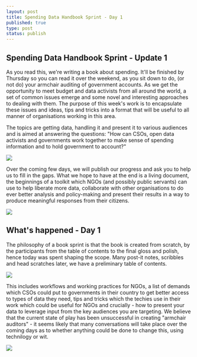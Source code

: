 ```yaml
---
layout: post
title: Spending Data Handbook Sprint - Day 1
published: true
type: post
status: publish
---
```

## Spending Data Handbook Sprint - Update 1 

As you read this, we're writing a book about spending. It'll be finished by Thursday so you can read it over the weekend, as you sit down to do, (or not do) your armchair auditing of government accounts. As we get the opportunity to meet budget and data activists from all around the world, a set of common issues emerge and some novel and interesting approaches to dealing with them. The purpose of this week's work is to encapsulate these issues and ideas, tips and tricks into a format that will be useful to all manner of organisations working in this area. 

The topics are getting data, handling it and present it to various audiences and is aimed at answering the questions: "How can CSOs, open data activists and governments work together to make sense of spending information and to hold government to account?"

<img src="http://farm9.staticflickr.com/8197/8181622809_b6354ffb47_z.jpg">

Over the coming few days, we will publish our progress and ask you to help us to fill in the gaps. What we hope to have at the end is a living document, the beginnings of a toolkit which NGOs (and possibly public servants) can use to help liberate more data, collaborate with other organisations to do ever better analysis and policy-making and present their results in a way to produce meaningful responses from their citizens. 

<img src="http://farm9.staticflickr.com/8067/8181658214_eeca42df54_z.jpg">

## What's happened - Day 1 

The philosophy of a book sprint is that the book is created from scratch, by the participants from the table of contents to the final gloss and polish, hence today was spent shaping the scope. Many post-it notes, scribbles and head scratches later, we have a preliminary table of contents. 

<img src="http://farm9.staticflickr.com/8063/8181622557_ddbda633f5_z.jpg">

This includes workflows and working practices for NGOs, a list of demands which CSOs could put to governments in their country to get better access to types of data they need, tips and tricks which the techies use in their work which could be useful for NGOs and crucially - how to present your data to leverage input from the key audiences you are targeting. We believe that the current state of play has been unsuccessful in creating "armchair auditors" - it seems likely that many conversations will take place over the coming days as to whether anything could be done to change this, using technilogy or wit. 

<img src="http://farm9.staticflickr.com/8348/8181657818_942d94d3e6_z.jpg">
